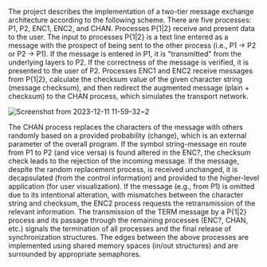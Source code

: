The project describes the implementation of a two-tier message exchange architecture according to the following scheme. There are five processes: P1, P2, ENC1, ENC2, and CHAN.
Processes P{1|2} receive and present data to the user. The input to processes P{1|2} is a text line entered as a message with the prospect of being sent to the other process (i.e., P1 → P2 or P2 → P1). If the message is entered in P1, it is "transmitted" from the underlying layers to P2. If the correctness of the message is verified, it is presented to the user of P2. Processes ENC1 and ENC2 receive messages from P{1|2}, calculate the checksum value of the given character string (message checksum), and then redirect the augmented message (plain + checksum) to the CHAN process, which simulates the transport network.





![Screenshot from 2023-12-11 11-59-32~2](https://github.com/JohnNDaras/OPERATING-SYSTEMS/assets/117290033/183e8dde-0a95-4321-893f-66c3ee069a0d)








The CHAN process replaces the characters of the message with others randomly based on a provided probability (change), which is an external parameter of the overall program. If the symbol string-message en route from P1 to P2 (and vice versa) is found altered in the ENC?, the checksum check leads to the rejection of the incoming message. If the message, despite the random replacement process, is received unchanged, it is decapsulated (from the control information) and provided to the higher-level application (for user visualization). If the message (e.g., from P1) is omitted due to its intentional alteration, with mismatches between the character string and checksum, the ENC2 process requests the retransmission of the relevant information.
The transmission of the TERM message by a P{1|2} process and its passage through the remaining processes (ENC?, CHAN, etc.) signals the termination of all processes and the final release of synchronization structures. The edges between the above processes are implemented using shared memory spaces (in/out structures) and are surrounded by appropriate semaphores.
